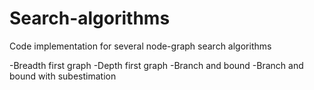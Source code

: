 # Search-algorithms
Code implementation for several node-graph search algorithms

-Breadth first graph
-Depth first graph
-Branch and bound
-Branch and bound with subestimation
